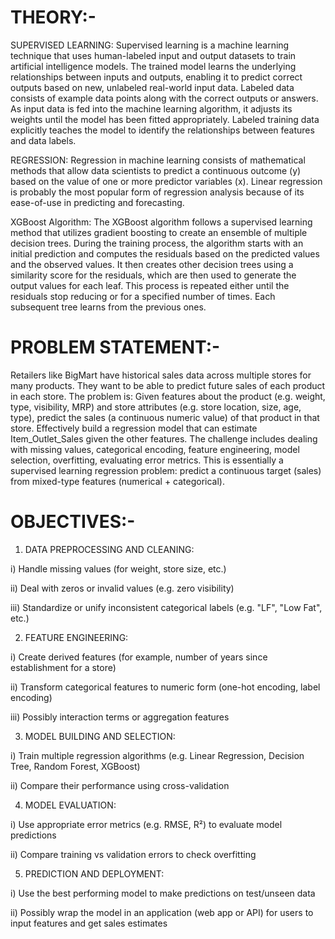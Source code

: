 # THEORY:-

SUPERVISED LEARNING: Supervised learning is a machine learning technique that uses human-labeled input and output datasets to train artificial intelligence models. The trained model learns the underlying relationships between inputs and outputs, enabling it to predict correct outputs based on new, unlabeled real-world input data.
Labeled data consists of example data points along with the correct outputs or answers. As input data is fed into the machine learning algorithm, it adjusts its weights until the model has been fitted appropriately. Labeled training data explicitly teaches the model to identify the relationships between features and data labels.  

REGRESSION: Regression in machine learning consists of mathematical methods that allow data scientists to predict a continuous outcome (y) based on the value of one or more predictor variables (x). Linear regression is probably the most popular form of regression analysis because of its ease-of-use in predicting and forecasting.

XGBoost Algorithm: The XGBoost algorithm follows a supervised learning method that utilizes gradient boosting to create an ensemble of multiple decision trees. During the training process, the algorithm starts with an initial prediction and computes the residuals based on the predicted values and the observed values. It then creates other decision trees using a similarity score for the residuals, which are then used to generate the output values for each leaf. This process is repeated either until the residuals stop reducing or for a specified number of times. Each subsequent tree learns from the previous ones.

# PROBLEM STATEMENT:-

Retailers like BigMart have historical sales data across multiple stores for many products. They want to be able to predict future sales of each product in each store. The problem is:
Given features about the product (e.g. weight, type, visibility, MRP) and store attributes (e.g. store location, size, age, type), predict the sales (a continuous numeric value) of that product in that store.
Effectively build a regression model that can estimate Item_Outlet_Sales given the other features.
The challenge includes dealing with missing values, categorical encoding, feature engineering, model selection, overfitting, evaluating error metrics.
This is essentially a supervised learning regression problem: predict a continuous target (sales) from mixed-type features (numerical + categorical).

# OBJECTIVES:-

1. DATA PREPROCESSING AND CLEANING:
   
i) Handle missing values (for weight, store size, etc.)

ii) Deal with zeros or invalid values (e.g. zero visibility)

iii) Standardize or unify inconsistent categorical labels (e.g. "LF", "Low Fat", etc.)

2. FEATURE ENGINEERING:
   
i) Create derived features (for example, number of years since establishment for a store)

ii) Transform categorical features to numeric form (one-hot encoding, label encoding)

iii) Possibly interaction terms or aggregation features

3. MODEL BUILDING AND SELECTION:
   
i) Train multiple regression algorithms (e.g. Linear Regression, Decision Tree, Random Forest, XGBoost)

ii) Compare their performance using cross-validation

4. MODEL EVALUATION:
   
i) Use appropriate error metrics (e.g. RMSE, R²) to evaluate model predictions

ii) Compare training vs validation errors to check overfitting

5. PREDICTION AND DEPLOYMENT:
   
i) Use the best performing model to make predictions on test/unseen data

ii) Possibly wrap the model in an application (web app or API) for users to input features and get sales estimates
